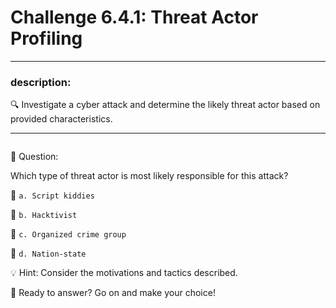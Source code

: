 # **Challenge 6.4.1: Threat Actor Profiling**

---

### **description:**

🔍 Investigate a cyber attack and determine the likely threat actor based on provided characteristics.

---
```plaintext

```
🤔 Question:

Which type of threat actor is most likely responsible for this attack?

🔘 ```a. Script kiddies```

🔘 ```b. Hacktivist```

🔘 ```c. Organized crime group```

🔘 ```d. Nation-state```

💡 Hint: Consider the motivations and tactics described.

🚀 Ready to answer? Go on and make your choice!